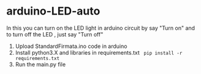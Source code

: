 # arduino-LED-auto
In this you can turn on the LED light in arduino circuit by say "Turn on" and to turn off the LED , just say "Turn off"

1) Upload StandardFirmata.ino code in arduino
2) Install python3.X and libraries in requirements.txt
    ``` pip install -r requirements.txt```
3) Run the main.py file
